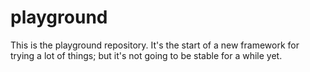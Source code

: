 # playground
This is the playground repository. It's the start of a new framework for trying a lot of things; but it's not going to be stable for a while yet.
